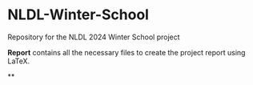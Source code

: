 # NLDL-Winter-School
Repository for the NLDL 2024 Winter School project

**Report** contains all the necessary files to create the project report using LaTeX.

**

